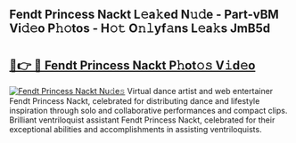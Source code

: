 ## Fendt Princess Nackt L𝚎a𝚔ed N𝚞𝚍e - Part-vBM Vi𝚍𝚎o P𝚑𝚘tos - H𝚘𝚝 O𝚗𝚕yf𝚊ns L𝚎a𝚔s JmB5d

# <h2><a href="http://kfdb13k.oniu.top/?m=Fendt+Princess+Nackt">🔗👉 🔴 Fendt Princess Nackt P𝚑ot𝚘𝚜 V𝚒d𝚎o</a></h2>

[![Fendt Princess Nackt Nu𝚍e𝚜](https://i.imgur.com/0qMVB7G.gif)](http://kfdb13k.oniu.top/?m=Fendt+Princess+Nackt)
Virtual dance artist and web entertainer Fendt Princess Nackt, celebrated for distributing dance and lifestyle inspiration through solo and collaborative performances and compact clips. Brilliant ventriloquist assistant Fendt Princess Nackt, celebrated for their exceptional abilities and accomplishments in assisting ventriloquists.  
